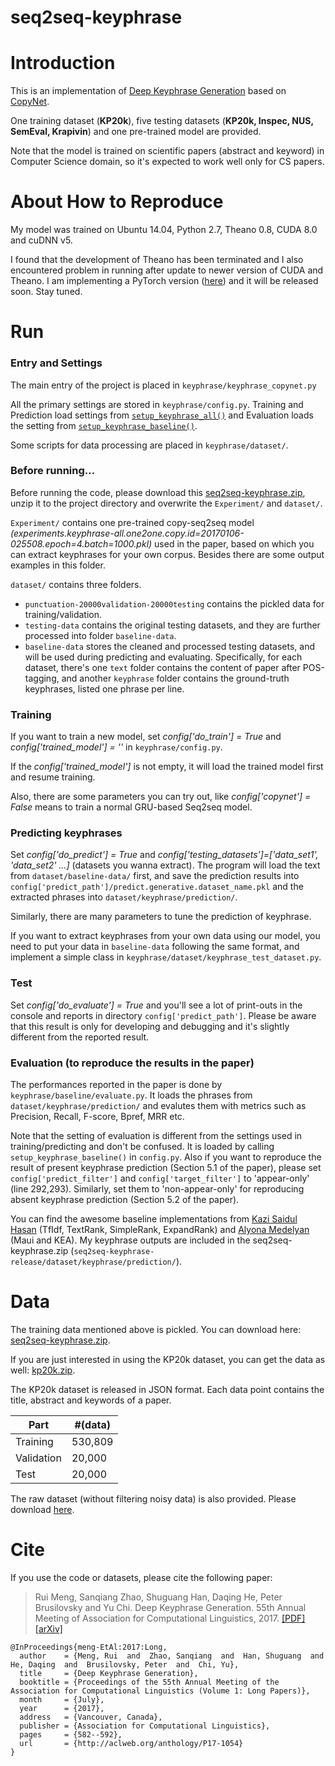 # seq2seq-keyphrase


Introduction
==========
This is an implementation of [Deep Keyphrase Generation](http://memray.me/uploads/acl17-keyphrase-generation.pdf) based on [CopyNet](https://github.com/MultiPath/CopyNet).

One training dataset (**KP20k**), five testing datasets (**KP20k, Inspec, NUS, SemEval, Krapivin**) and one pre-trained model are provided. 

Note that the model is trained on scientific papers (abstract and keyword) in Computer Science domain, so it's expected to work well only for CS papers.

About How to Reproduce
======================
My model was trained on Ubuntu 14.04, Python 2.7, Theano 0.8, CUDA 8.0 and cuDNN v5.

I found that the development of Theano has been terminated and I also encountered problem in running after update to newer version of CUDA and Theano. I am implementing a PyTorch version ([here](https://github.com/memray/seq2seq-keyphrase-pytorch)) and it will be released soon. Stay tuned.

Run
==========

### Entry and Settings
The main entry of the project is placed in `keyphrase/keyphrase_copynet.py`

All the primary settings are stored in `keyphrase/config.py`. Training and Prediction load settings from [`setup_keyphrase_all()`](https://github.com/memray/seq2seq-keyphrase/blob/master/keyphrase/config.py#L7) and Evaluation loads the setting from [`setup_keyphrase_baseline()`](https://github.com/memray/seq2seq-keyphrase/blob/070ff8fc4abb51b96e4935934e70b8d92c6666f6/keyphrase/config.py#L191).

Some scripts for data processing are placed in `keyphrase/dataset/`. 

### Before running...
Before running the code, please download this [seq2seq-keyphrase.zip](https://drive.google.com/open?id=1Kqt5LimA65hFBxtTP4XREMBppcQcdeLB), unzip it to the project directory and overwrite the `Experiment/` and `dataset/`.

`Experiment/` contains one pre-trained copy-seq2seq model *(experiments.keyphrase-all.one2one.copy.id=20170106-025508.epoch=4.batch=1000.pkl)* used in the paper, based on which you can extract keyphrases for your own corpus.
Besides there are some output examples in this folder. 

`dataset/` contains three folders.
   * `punctuation-20000validation-20000testing` contains the pickled data for training/validation.
   * `testing-data` contains the original testing datasets, and they are further processed into folder `baseline-data`.
   * `baseline-data` stores the cleaned and processed testing datasets, and will be used during predicting and evaluating. Specifically, for each dataset, there's one `text` folder contains the content of paper after POS-tagging, and another `keyphrase` folder contains the ground-truth keyphrases, listed one phrase per line.

### Training
If you want to train a new model, set *config['do_train'] = True* and *config['trained_model'] = ''*  in `keyphrase/config.py`. 

If the *config['trained_model']* is not empty, it will load the trained model first and resume training. 

 Also, there are some parameters you can try out, like *config['copynet'] = False* means to train a normal GRU-based Seq2seq model.

### Predicting keyphrases
Set *config['do_predict'] = True* and *config['testing_datasets']=['data_set1', 'data_set2' ...]* (datasets you wanna extract). The program will load the text from `dataset/baseline-data/` first, and save the prediction results into `config['predict_path']/predict.generative.dataset_name.pkl` and the extracted phrases into `dataset/keyphrase/prediction/`.

Similarly, there are many parameters to tune the prediction of keyphrase.

If you want to extract keyphrases from your own data using our model, you need to put your data in `baseline-data` following the same format, and implement a simple class in `keyphrase/dataset/keyphrase_test_dataset.py`.

### Test
Set *config['do_evaluate'] = True* and you'll see a lot of print-outs in the console and reports in directory `config['predict_path']`. Please be aware that this result is only for developing and debugging and it's slightly different from the reported result.

### Evaluation (to reproduce the results in the paper)
The performances reported in the paper is done by `keyphrase/baseline/evaluate.py`. It loads the phrases from `dataset/keyphrase/prediction/` and evalutes them with metrics such as Precision, Recall, F-score, Bpref, MRR etc.

Note that the setting of evaluation is different from the settings used in training/predicting and don't be confused. It is loaded by calling `setup_keyphrase_baseline()` in `config.py`. Also if you want to reproduce the result of present keyphrase prediction (Section 5.1 of the paper), please set `config['predict_filter']` and `config['target_filter']` to 'appear-only' (line 292,293). Similarly, set them to 'non-appear-only' for reproducing absent keyphrase prediction (Section 5.2 of the paper). 

You can find the awesome baseline implementations from [Kazi Saidul Hasan](http://www.hlt.utdallas.edu/~saidul/code.html) (TfIdf, TextRank, SimpleRank, ExpandRank) and [Alyona Medelyan](http://www.medelyan.com/software) (Maui and KEA). My keyphrase outputs are included in the seq2seq-keyphrase.zip (`seq2seq-keyphrase-release/dataset/keyphrase/prediction/`).

Data
==========
The training data mentioned above is pickled. You can download here: [seq2seq-keyphrase.zip](https://drive.google.com/file/d/1Kqt5LimA65hFBxtTP4XREMBppcQcdeLB/view?usp=sharing).

If you are just interested in using the KP20k dataset, you can get the data as well: [kp20k.zip](https://drive.google.com/open?id=1ZTQEGZSq06kzlPlOv4yGjbUpoDrNxebR).

The KP20k dataset is released in JSON format. Each data point contains the title, abstract and keywords of a paper.

Part | #(data) 
--- | --- 
Training | 530,809
Validation | 20,000
Test | 20,000

The raw dataset (without filtering noisy data) is also provided. Please download [here](https://drive.google.com/open?id=0B-7HD48qQzxVQ3hIMW5NY1RWQ0E).

Cite
==========
If you use the code or datasets, please cite the following paper:

> Rui Meng, Sanqiang Zhao, Shuguang Han, Daqing He, Peter Brusilovsky and Yu Chi. Deep Keyphrase Generation. 55th Annual Meeting of Association for Computational Linguistics, 2017. [[PDF]](http://memray.me/uploads/acl17-keyphrase-generation.pdf) [[arXiv]](https://arxiv.org/abs/1704.06879)

```
@InProceedings{meng-EtAl:2017:Long,
  author    = {Meng, Rui  and  Zhao, Sanqiang  and  Han, Shuguang  and  He, Daqing  and  Brusilovsky, Peter  and  Chi, Yu},
  title     = {Deep Keyphrase Generation},
  booktitle = {Proceedings of the 55th Annual Meeting of the Association for Computational Linguistics (Volume 1: Long Papers)},
  month     = {July},
  year      = {2017},
  address   = {Vancouver, Canada},
  publisher = {Association for Computational Linguistics},
  pages     = {582--592},
  url       = {http://aclweb.org/anthology/P17-1054}
}
```